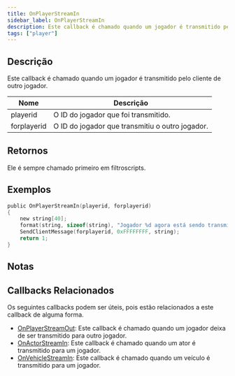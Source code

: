 ```yaml
---
title: OnPlayerStreamIn
sidebar_label: OnPlayerStreamIn
description: Este callback é chamado quando um jogador é transmitido pelo cliente de outro jogador.
tags: ["player"]
---
```


## Descrição

Este callback é chamado quando um jogador é transmitido pelo cliente de outro jogador.

| Nome        | Descrição                                                 |
| ----------- | --------------------------------------------------------- |
| playerid    | O ID do jogador que foi transmitido.                      |
| forplayerid | O ID do jogador que transmitiu o outro jogador.           |

## Retornos

Ele é sempre chamado primeiro em filtroscripts.

## Exemplos

```c
public OnPlayerStreamIn(playerid, forplayerid)
{
    new string[40];
    format(string, sizeof(string), "Jogador %d agora está sendo transmitido para você.", playerid);
    SendClientMessage(forplayerid, 0xFFFFFFFF, string);
    return 1;
}
```

## Notas

<TipNPCCallbacks />

## Callbacks Relacionados

Os seguintes callbacks podem ser úteis, pois estão relacionados a este callback de alguma forma. 

- [OnPlayerStreamOut](OnPlayerStreamOut): Este callback é chamado quando um jogador deixa de ser transmitido para outro jogador. 
- [OnActorStreamIn](OnActorStreamIn): Este callback é chamado quando um ator é transmitido para um jogador. 
- [OnVehicleStreamIn](OnVehicleStreamIn): Este callback é chamado quando um veículo é transmitido para um jogador. 